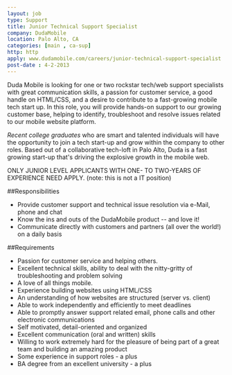```yaml
---
layout: job
type: Support
title: Junior Technical Support Specialist
company: DudaMobile
location: Palo Alto, CA
categories: [main , ca-sup]
http: http
apply: www.dudamobile.com/careers/junior-technical-support-specialist
post-date : 4-2-2013
---
```


Duda Mobile is looking for one or two rockstar tech/web support specialists with great communication skills, a passion for customer service, a good handle on HTML/CSS, and a desire to contribute to a fast-growing mobile tech start up. In this role, you will provide hands-on support to our growing customer base, helping to identify, troubleshoot and resolve issues related to our mobile website platform.

*Recent college graduates* who are smart and talented individuals will have the opportunity to join a tech start-up and grow within the company to other roles. Based out of a collaborative tech-loft in Palo Alto, Duda is a fast growing start-up that's driving the explosive growth in the mobile web.

ONLY JUNIOR LEVEL APPLICANTS WITH ONE- TO TWO-YEARS OF EXPERIENCE NEED APPLY. (note: this is not a IT position)

##Responsibilities

* Provide customer support and technical issue resolution via e-Mail, phone and chat
* Know the ins and outs of the DudaMobile product -- and love it!
* Communicate directly with customers and partners (all over the world!) on a daily basis

##Requirements

* Passion for customer service and helping others.
* Excellent technical skills, ability to deal with the nitty-gritty of troubleshooting and problem solving
* A love of all things mobile.
* Experience building websites using HTML/CSS
* An understanding of how websites are structured (server vs. client)
* Able to work independently and efficiently to meet deadlines
* Able to promptly answer support related email, phone calls and other electronic communications
* Self motivated, detail-oriented and organized
* Excellent communication (oral and written) skills
* Willing to work extremely hard for the pleasure of being part of a great team and building an amazing product
* Some experience in support roles - a plus
* BA degree from an excellent university - a plus
